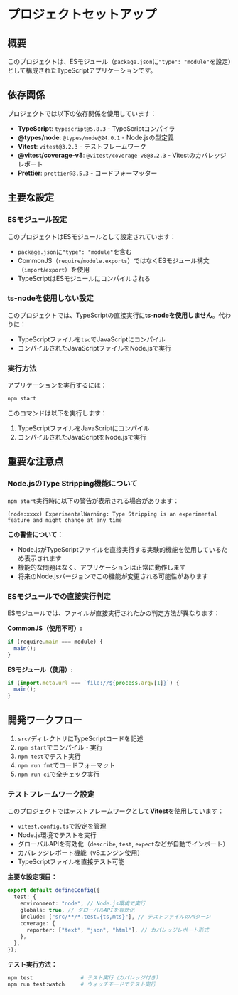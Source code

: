 # プロジェクトセットアップ

## 概要

このプロジェクトは、ESモジュール（`package.json`に`"type": "module"`を設定）として構成されたTypeScriptアプリケーションです。

## 依存関係

プロジェクトでは以下の依存関係を使用しています：

- **TypeScript**: `typescript@5.8.3` - TypeScriptコンパイラ
- **@types/node**: `@types/node@24.0.1` - Node.jsの型定義
- **Vitest**: `vitest@3.2.3` - テストフレームワーク
- **@vitest/coverage-v8**: `@vitest/coverage-v8@3.2.3` - Vitestのカバレッジレポート
- **Prettier**: `prettier@3.5.3` - コードフォーマッター

## 主要な設定

### ESモジュール設定

このプロジェクトはESモジュールとして設定されています：

- `package.json`に`"type": "module"`を含む
- CommonJS（`require`/`module.exports`）ではなくESモジュール構文（`import`/`export`）を使用
- TypeScriptはESモジュールにコンパイルされる

### ts-nodeを使用しない設定

このプロジェクトでは、TypeScriptの直接実行に**ts-nodeを使用しません**。代わりに：

- TypeScriptファイルを`tsc`でJavaScriptにコンパイル
- コンパイルされたJavaScriptファイルをNode.jsで実行

### 実行方法

アプリケーションを実行するには：

```bash
npm start
```

このコマンドは以下を実行します：

1. TypeScriptファイルをJavaScriptにコンパイル
2. コンパイルされたJavaScriptをNode.jsで実行

## 重要な注意点

### Node.jsのType Stripping機能について

`npm start`実行時に以下の警告が表示される場合があります：

```
(node:xxxx) ExperimentalWarning: Type Stripping is an experimental feature and might change at any time
```

**この警告について：**

- Node.jsがTypeScriptファイルを直接実行する実験的機能を使用しているため表示されます
- 機能的な問題はなく、アプリケーションは正常に動作します
- 将来のNode.jsバージョンでこの機能が変更される可能性があります

### ESモジュールでの直接実行判定

ESモジュールでは、ファイルが直接実行されたかの判定方法が異なります：

**CommonJS（使用不可）:**

```javascript
if (require.main === module) {
  main();
}
```

**ESモジュール（使用）:**

```javascript
if (import.meta.url === `file://${process.argv[1]}`) {
  main();
}
```

## 開発ワークフロー

1. `src/`ディレクトリにTypeScriptコードを記述
2. `npm start`でコンパイル・実行
3. `npm test`でテスト実行
4. `npm run fmt`でコードフォーマット
5. `npm run ci`で全チェック実行

### テストフレームワーク設定

このプロジェクトではテストフレームワークとして**Vitest**を使用しています：

- `vitest.config.ts`で設定を管理
- Node.js環境でテストを実行
- グローバルAPIを有効化（`describe`, `test`, `expect`などが自動でインポート）
- カバレッジレポート機能（v8エンジン使用）
- TypeScriptファイルを直接テスト可能

**主要な設定項目：**

```typescript
export default defineConfig({
  test: {
    environment: "node", // Node.js環境で実行
    globals: true, // グローバルAPIを有効化
    include: ["src/**/*.test.{ts,mts}"], // テストファイルのパターン
    coverage: {
      reporter: ["text", "json", "html"], // カバレッジレポート形式
    },
  },
});
```

**テスト実行方法：**

```bash
npm test               # テスト実行（カバレッジ付き）
npm run test:watch     # ウォッチモードでテスト実行
```
